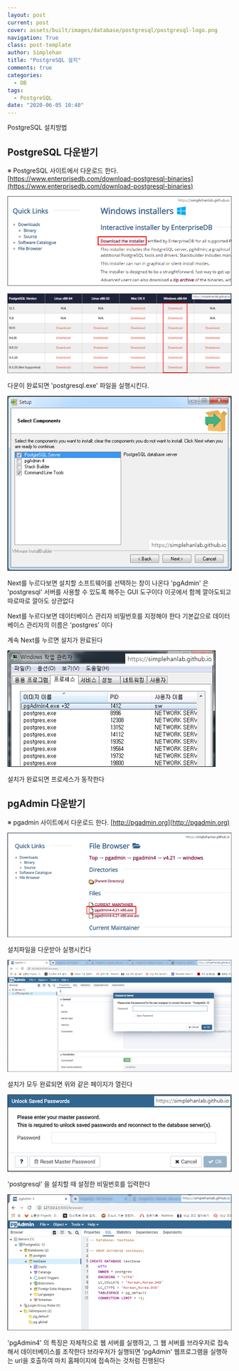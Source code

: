 ```yaml
---
layout: post
current: post
cover: assets/built/images/database/postgresql/postgresql-logo.png
navigation: True
class: post-template
author: Simplehan
title: "PostgreSQL 설치"
comments: true
categories:
  - DB
tags:
  - PostgreSQL
date: "2020-06-05 10:40"
---
```


PostgreSQL 설치방법


## PostgreSQL 다운받기


※ PostgreSQL 사이트에서 다운로드 한다.
[https://www.enterprisedb.com/download-postgresql-binaries](https://www.enterprisedb.com/download-postgresql-binaries)


![img](\assets\built\images\database\postgresql/postgresql_img03.png)

![img](\assets\built\images\database\postgresql/postgresql_img04.png)

다운이 완료되면 'postgresql.exe' 파일을 실행시킨다.


![img](\assets\built\images\database\postgresql/postgresql_img05.png)

Next를 누르다보면 설치할 소프트웨어를 선택하는 창이 나온다
'pgAdmin' 은 'postgresql' 서버를 사용할 수 있도록 해주는 GUI 도구이다
이곳에서 함께 깔아도되고 따로따로 깔아도 상관없다


Next를 누르다보면 데이터베이스 관리자 비밀번호를 지정해야 한다
기본값으로 데이터베이스 관리자의 이름은 'postgres' 이다


계속 Next를 누르면 설치가 완료된다


![img](\assets\built\images\database\postgresql/postgresql_img06.png)

설치가 완료되면 프로세스가 동작한다




## pgAdmin 다운받기



※ pgadmin 사이트에서 다운로드 한다.
[http://pgadmin.org](http://pgadmin.org)


![img](\assets\built\images\database\postgresql/postgresql_img08.png)

설치파일을 다운받아 실행시킨다


![img](\assets\built\images\database\postgresql/postgresql_img09.png)

설치가 모두 완료되면 위와 같은 페이지가 열린다


![img](\assets\built\images\database\postgresql/postgresql_img10.png)

'postgresql' 을 설치할 때 설정한 비밀번호를 입력한다


![img](\assets\built\images\database\postgresql/postgresql_img11.png)

'pgAdmin4' 의 특징은 자체적으로 웹 서버를 실행하고, 그 웹 서버를 브라우저로 접속해서 데이터베이스를 조작한다
브라우저가 실행되면 'pgAdmin' 웹프로그램을 실행하는 url을 호출하여 마치 홈페이지에 접속하는 것처럼 진행된다
